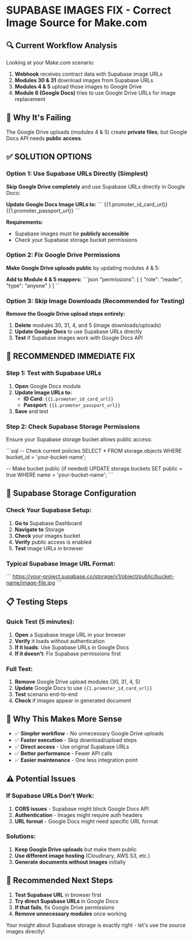 # SUPABASE IMAGES FIX - Correct Image Source for Make.com

## 🔍 **Current Workflow Analysis**

Looking at your Make.com scenario:

1. **Webhook** receives contract data with Supabase image URLs
2. **Modules 30 & 31** download images from Supabase URLs  
3. **Modules 4 & 5** upload those images to Google Drive
4. **Module 6 (Google Docs)** tries to use Google Drive URLs for image replacement

## 🚨 **Why It's Failing**

The Google Drive uploads (modules 4 & 5) create **private files**, but Google Docs API needs **public access**.

## ✅ **SOLUTION OPTIONS**

### **Option 1: Use Supabase URLs Directly (Simplest)**

**Skip Google Drive completely** and use Supabase URLs directly in Google Docs:

**Update Google Docs Image URLs to:**
\`\`\`
{{1.promoter_id_card_url}}
{{1.promoter_passport_url}}
\`\`\`

**Requirements:**
- Supabase images must be **publicly accessible**
- Check your Supabase storage bucket permissions

### **Option 2: Fix Google Drive Permissions**

**Make Google Drive uploads public** by updating modules 4 & 5:

**Add to Module 4 & 5 mappers:**
\`\`\`json
"permissions": [
  {
    "role": "reader",
    "type": "anyone"
  }
]
\`\`\`

### **Option 3: Skip Image Downloads (Recommended for Testing)**

**Remove the Google Drive upload steps entirely:**

1. **Delete** modules 30, 31, 4, and 5 (image downloads/uploads)
2. **Update Google Docs** to use Supabase URLs directly
3. **Test** if Supabase images work with Google Docs API

## 🎯 **RECOMMENDED IMMEDIATE FIX**

### **Step 1: Test with Supabase URLs**

1. **Open** Google Docs module
2. **Update Image URLs to:**
   - **ID Card**: `{{1.promoter_id_card_url}}`
   - **Passport**: `{{1.promoter_passport_url}}`
3. **Save** and test

### **Step 2: Check Supabase Storage Permissions**

Ensure your Supabase storage bucket allows public access:

\`\`\`sql
-- Check current policies
SELECT * FROM storage.objects WHERE bucket_id = 'your-bucket-name';

-- Make bucket public (if needed)
UPDATE storage.buckets 
SET public = true 
WHERE name = 'your-bucket-name';
\`\`\`

## 🔧 **Supabase Storage Configuration**

### **Check Your Supabase Setup:**

1. **Go to** Supabase Dashboard
2. **Navigate to** Storage
3. **Check** your images bucket
4. **Verify** public access is enabled
5. **Test** image URLs in browser

### **Typical Supabase Image URL Format:**
\`\`\`
https://your-project.supabase.co/storage/v1/object/public/bucket-name/image-file.jpg
\`\`\`

## 📋 **Testing Steps**

### **Quick Test (5 minutes):**

1. **Open** a Supabase image URL in your browser
2. **Verify** it loads without authentication
3. **If it loads**: Use Supabase URLs in Google Docs
4. **If it doesn't**: Fix Supabase permissions first

### **Full Test:**

1. **Remove** Google Drive upload modules (30, 31, 4, 5)
2. **Update** Google Docs to use `{{1.promoter_id_card_url}}`
3. **Test** scenario end-to-end
4. **Check** if images appear in generated document

## 🎉 **Why This Makes More Sense**

- ✅ **Simpler workflow** - No unnecessary Google Drive uploads
- ✅ **Faster execution** - Skip download/upload steps
- ✅ **Direct access** - Use original Supabase URLs
- ✅ **Better performance** - Fewer API calls
- ✅ **Easier maintenance** - One less integration point

## ⚠️ **Potential Issues**

### **If Supabase URLs Don't Work:**

1. **CORS issues** - Supabase might block Google Docs API
2. **Authentication** - Images might require auth headers
3. **URL format** - Google Docs might need specific URL format

### **Solutions:**

1. **Keep Google Drive uploads** but make them public
2. **Use different image hosting** (Cloudinary, AWS S3, etc.)
3. **Generate documents without images** initially

## 🚀 **Recommended Next Steps**

1. **Test Supabase URL** in browser first
2. **Try direct Supabase URLs** in Google Docs
3. **If that fails**, fix Google Drive permissions
4. **Remove unnecessary modules** once working

Your insight about Supabase storage is exactly right - let's use the source images directly!

